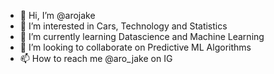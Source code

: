 - 👋 Hi, I’m @arojake
- 👀 I’m interested in Cars, Technology and Statistics
- 🌱 I’m currently learning Datascience and Machine Learning
- 💞️ I’m looking to collaborate on Predictive ML Algorithms
- 📫 How to reach me @aro_jake on IG

<!---
arojake/arojake is a ✨ special ✨ repository because its `README.md` (this file) appears on your GitHub profile.
You can click the Preview link to take a look at your changes.
--->

